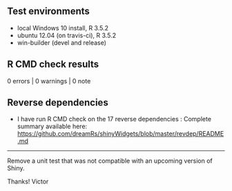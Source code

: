 ## Test environments

* local Windows 10 install, R 3.5.2
* ubuntu 12.04 (on travis-ci), R 3.5.2
* win-builder (devel and release)

## R CMD check results

0 errors | 0 warnings | 0 note


## Reverse dependencies

* I have run R CMD check on the 17 reverse dependencies : 
  Complete summary available here: https://github.com/dreamRs/shinyWidgets/blob/master/revdep/README.md

-------

Remove a unit test that was not compatible with an upcoming version of Shiny.

Thanks!
Victor
